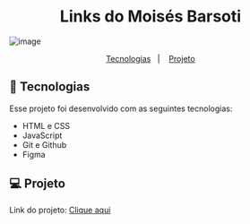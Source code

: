 <h1 align="center"> Links do Moisés Barsoti </h1>

![image](https://github.com/moisesBarsoti/MeusLinks/assets/146322015/79941184-25dc-42cb-a180-34a052c78917)






<p align="center">
  <a href="#-tecnologias">Tecnologias</a>&nbsp;&nbsp;&nbsp;|&nbsp;&nbsp;&nbsp;
  <a href="#-projeto">Projeto</a>

<br>

## 🚀 Tecnologias

Esse projeto foi desenvolvido com as seguintes tecnologias:

- HTML e CSS
- JavaScript
- Git e Github
- Figma

## 💻 Projeto

<p>Link do projeto: <a href="https://moisesbarsoti.github.io/MeusLinks/">Clique aqui</a><p>
